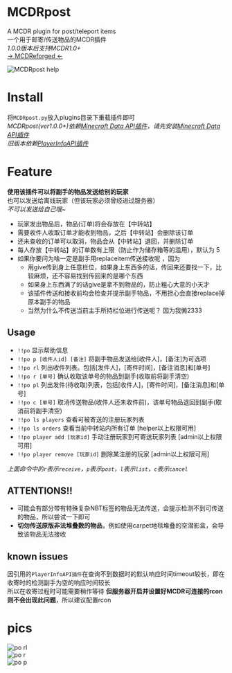 # MCDRpost

A MCDR plugin for post/teleport items  
一个用于邮寄/传送物品的MCDR插件  
*1.0.0版本后支持MCDR1.0+*  
[-> MCDReforged <-](https://github.com/Fallen-Breath/MCDReforged)

![MCDRpost help](https://s1.ax1x.com/2020/04/16/Jk8ysP.png)

# Install

将`MCDRpost.py`放入plugins目录下重载插件即可  
*MCDRpost(ver1.0.0+)依赖[Minecraft Data API插件](https://github.com/MCDReforged/MinecraftDataAPI)，请先安装[Minecraft Data API插件](https://github.com/MCDReforged/MinecraftDataAPI)*  
*旧版本依赖[PlayerInfoAPI插件](https://github.com/TISUnion/PlayerInfoAPI)*  
# Feature

**使用该插件可以将副手的物品发送给别的玩家**  
也可以发送给离线玩家（但该玩家必须曾经进过服务器）  
*不可以发送给自己哦~*  

- 玩家发出物品后，物品(订单)将会存放在【中转站】
- 需要收件人收取订单才能收到物品，之后【中转站】会删除该订单
- 还未查收的订单可以取消，物品会从【中转站】退回，并删除订单
- 每人存放【中转站】的订单数有上限（防止作为储存箱等的滥用），默认为 5  
- 如果你要问为啥一定是副手用replaceitem传送接收呢 ，因为
    - 用give传到身上任意栏位，如果身上东西多的话，传回来还要找一下，比较麻烦，还不容易找到传回来的是哪个东西
    - 如果身上东西满了的话give是拿不到物品的，防止粗心大意的小天才
    - 该插件传送和接收前均会检查并提示副手物品，不用担心会直接replace掉原本副手的物品
    - 当然为什么不传送当前主手所持栏位进行传送呢？ 因为我懒2333

## Usage

- `!!po` 显示帮助信息
- `!!po p [收件人id] [备注]` 将副手物品发送给[收件人]，[备注]为可选项
- `!!po rl` 列出收件列表。包括[发件人]，[寄件时间]，[备注消息]和[单号]
- `!!po r [单号]` 确认收取该单号的物品到副手(收取前将副手清空)
- `!!po pl` 列出发件(待收取)列表，包括[收件人]，[寄件时间]，[备注消息]和[单号]
- `!!po c [单号]` 取消传送物品(收件人还未收件前)，该单号物品退回到副手(取消前将副手清空)
- `!!po ls players` 查看可被寄送的注册玩家列表 
- `!!po ls orders` 查看当前中转站内所有订单 [helper以上权限可用]
- `!!po player add [玩家id]` 手动注册玩家到可寄送玩家列表 [admin以上权限可用]
- `!!po player remove [玩家id]` 删除某注册的玩家 [admin以上权限可用]
  
*上面命令中的`r`表示`receive`，`p`表示`post`，`l`表示`list`，`c`表示`cancel`*  

## ATTENTIONS!!

- 可能会有部分带有特殊复杂NBT标签的物品无法传送，会提示检测不到可传送的物品，所以尝试一下即可
- **切勿传送原版非法堆叠数的物品**，例如使用carpet地毯堆叠的空潜影盒，会导致该物品无法接收
  
## known issues
因引用的`PlayerInfoAPI插件`在查询不到数据时的默认响应时间timeout较长，即在收寄时的检测副手为空的响应时间较长  
所以在收寄过程时可能需要稍作等待
**但服务器开启并设置好MCDR可连接的rcon则不会出现此问题**，所以建议配置rcon

# pics

![po rl](https://s1.ax1x.com/2020/04/16/Jk0WnJ.png)  
![po r](https://s1.ax1x.com/2020/04/16/Jk0fB9.png)  
![po p](https://s1.ax1x.com/2020/04/16/Jk02X4.png)  
